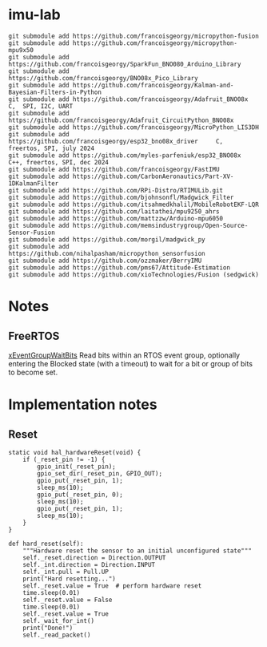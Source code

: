 # imu-lab
    
    git submodule add https://github.com/francoisgeorgy/micropython-fusion
    git submodule add https://github.com/francoisgeorgy/micropython-mpu9x50
    git submodule add https://github.com/francoisgeorgy/SparkFun_BNO080_Arduino_Library
    git submodule add https://github.com/francoisgeorgy/BNO08x_Pico_Library
    git submodule add https://github.com/francoisgeorgy/Kalman-and-Bayesian-Filters-in-Python 
    git submodule add https://github.com/francoisgeorgy/Adafruit_BNO08x         C,  SPI, I2C, UART
    git submodule add https://github.com/francoisgeorgy/Adafruit_CircuitPython_BNO08x 
    git submodule add https://github.com/francoisgeorgy/MicroPython_LIS3DH
    git submodule add https://github.com/francoisgeorgy/esp32_bno08x_driver     C,   freertos, SPI, july 2024
    git submodule add https://github.com/myles-parfeniuk/esp32_BNO08x           C++, freertos, SPI, dec 2024
    git submodule add https://github.com/francoisgeorgy/FastIMU
    git submodule add https://github.com/CarbonAeronautics/Part-XV-1DKalmanFilter
    git submodule add https://github.com/RPi-Distro/RTIMULib.git
    git submodule add https://github.com/bjohnsonfl/Madgwick_Filter
    git submodule add https://github.com/itsahmedkhalil/MobileRobotEKF-LQR
    git submodule add https://github.com/laitathei/mpu9250_ahrs
    git submodule add https://github.com/mattzzw/Arduino-mpu6050
    git submodule add https://github.com/memsindustrygroup/Open-Source-Sensor-Fusion
    git submodule add https://github.com/morgil/madgwick_py
    git submodule add https://github.com/nihalpasham/micropython_sensorfusion 
    git submodule add https://github.com/ozzmaker/BerryIMU
    git submodule add https://github.com/pms67/Attitude-Estimation 
    git submodule add https://github.com/xioTechnologies/Fusion (sedgwick)


# Notes

## FreeRTOS

[xEventGroupWaitBits](https://www.freertos.org/Documentation/02-Kernel/04-API-references/12-Event-groups-or-flags/04-xEventGroupWaitBits)
Read bits within an RTOS event group, optionally entering the Blocked state (with a timeout) to wait for a bit or group of bits to become set.


# Implementation notes

## Reset 

    static void hal_hardwareReset(void) {
        if (_reset_pin != -1) {
            gpio_init(_reset_pin);
            gpio_set_dir(_reset_pin, GPIO_OUT);
            gpio_put(_reset_pin, 1);
            sleep_ms(10);
            gpio_put(_reset_pin, 0);
            sleep_ms(10);
            gpio_put(_reset_pin, 1);
            sleep_ms(10);
        }
    }

    def hard_reset(self):
        """Hardware reset the sensor to an initial unconfigured state"""
        self._reset.direction = Direction.OUTPUT
        self._int.direction = Direction.INPUT
        self._int.pull = Pull.UP
        print("Hard resetting...")
        self._reset.value = True  # perform hardware reset
        time.sleep(0.01)
        self._reset.value = False
        time.sleep(0.01)
        self._reset.value = True
        self._wait_for_int()
        print("Done!")
        self._read_packet()
